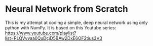 # Neural Network from Scratch

This is my attempt at coding a simple, deep neural network using only python with NumPy. It is based on this Youtube series: https://www.youtube.com/playlist?list=PLQVvvaa0QuDcjD5BAw2DxE6OF2tius3V3
